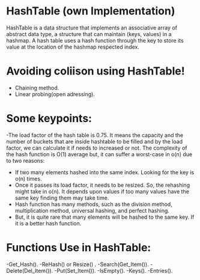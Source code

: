 # HashTable (own Implementation)
HashTable is a data structure that implements an associative array of abstract data type, a structure that can maintain (keys, values) in a hashmap. A hash table uses a hash function through the key to store its value at the location of the hashmap respected index.  

# Avoiding coliison using HashTable!

  - Chaining method. 
  - Linear probing(open adressing).

# Some keypoints:
  -The load factor of the hash table is 0.75. It means the capacity and the number of buckets that are inside hashtable to be filled and by the load factor, we can calculate it if needs to increased or not.
The complexity of the hash function is O(1) average but, it can suffer a worst-case in o(n) due to two reasons:
  - If two many elements hashed into the same index. Looking for the key is o(n) times.
  - Once it passes its load factor, it needs to be resized. So, the rehashing might take in o(n). It depends upon values if too many values have the same key finding them may take time.
  - Hash function has many methods, such as the division method,  multiplication method, universal hashing, and perfect hashing.
  - But, it is quite rare that many elements will be hashed to the same key. If it is a better hash function.
# Functions Use in HashTable:
  -Get_Hash().
  -ReHash() or Resize() . 
  -Search(Get_Item()).
  -Delete(Del_Item()).
  -Put(Set_Item()).
  -IsEmpty().
  -Keys().
  -Entries().
